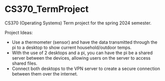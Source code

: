 # CS370_TermProject
CS370 (Operating Systems) Term project for the spring 2024 semester.

Project Ideas:
* Use a thermometer (sensor) and have the data transmitted through the pi to a desktop to show current household/outdoor temps.
* With the use of 2 desktops and a pi, you can have the pi be a shared server between the devices, allowing users on the server to access shared files.
* Connect both desktops to the VPN server to create a secure connection between them over the internet.

